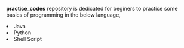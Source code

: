 **practice_codes** repository is dedicated for beginers to practice some basics of programming in the below language,
<li>Java</li>
<li>Python</li>
<li>Shell Script</li>
